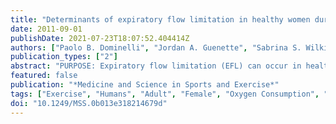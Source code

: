 ```yaml
---
title: "Determinants of expiratory flow limitation in healthy women during exercise"
date: 2011-09-01
publishDate: 2021-07-23T18:07:52.404414Z
authors: ["Paolo B. Dominelli", "Jordan A. Guenette", "Sabrina S. Wilkie", "Glen E. Foster", "A. William Sheel"]
publication_types: ["2"]
abstract: "PURPOSE: Expiratory flow limitation (EFL) can occur in healthy young women during exercise. We questioned whether the occurrence and severity of EFL were related to aerobic fitness or anatomical factors. METHODS: Twenty-two healthy young (textless40 yr) women performed a progressive cycle test to exhaustion. The subjects' maximum expiratory flow-volume curve was compiled from several effort-graded vital capacity maneuvers before and after exercise. The maximum expiratory flow-volume curve, along with inspiratory capacity maneuvers, was used to determine lung volumes and expiratory flows and to quantify EFL. To determine relative airway size, we used a ratio sensitive to both airway size and lung volume, called the dysanapsis ratio. The subjects were partitioned into two groups based upon the appearance of textgreater5% EFL. RESULTS: Ten subjects showed EFL during exercise. Forced vital capacities (4.4 ± 0.4 vs 3.7 ± 0.4 L, P textless 0.001) and forced expiratory flows for any given lung volume were significantly larger in the non-expiratory flow-limited (NEFL) group. The NEFL group's dysanapsis ratio was significantly larger than that of the EFL group (0.27 ± 0.06 vs 0.21 ± 0.04, respectively, P textless 0.05), indicating larger airways in the NEFL group. There was no difference between the NEFL and EFL groups with respect to maximal aerobic capacity (50.8 ± 10.0 vs 46.7 ± 5.9 mL·kg(-1)·min(-1), respectively, P = 0.264). At peak exercise, the NEFL group had a significantly higher end-expiratory lung volume than the EFL group (40.1% ± 4.8% vs 33.7% ± 5.7% FVC, respectively, P textless 0.05). CONCLUSIONS: We conclude that EFL in women can largely be explained by anatomical factors that influence the capacity to generate flow and volume during exercise rather than fitness per se."
featured: false
publication: "*Medicine and Science in Sports and Exercise*"
tags: ["Exercise", "Humans", "Adult", "Female", "Oxygen Consumption", "Pulmonary Ventilation", "Young Adult", "Exhalation"]
doi: "10.1249/MSS.0b013e318214679d"
---
```


